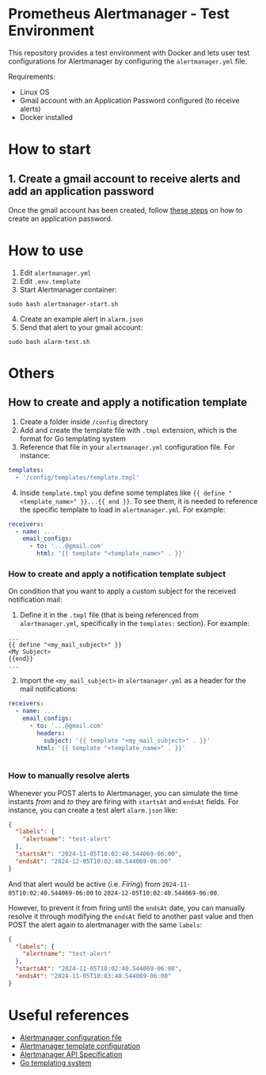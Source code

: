 # Prometheus Alertmanager - Test Environment
This repository provides a test environment with Docker and lets user test configurations for Alertmanager by configuring the `alertmanager.yml` file.

Requirements:
- Linux OS
- Gmail account with an Application Password configured (to receive alerts)
- Docker installed

# How to start
## 1. Create a gmail account to receive alerts and add an application password
Once the gmail account has been created, follow [these steps](https://support.google.com/mail/answer/185833?hl=es-419) on how to create an application password.

# How to use
1. Edit `alertmanager.yml`
2. Edit `.env.template`
3. Start Alertmanager container:

```shell
sudo bash alertmanager-start.sh
```

4. Create an example alert in `alarm.json`
5. Send that alert to your gmail account:

```shell
sudo bash alarm-test.sh
```

# Others
## How to create and apply a notification template
1. Create a folder inside `/config` directory
2. Add and create the template file with `.tmpl` extension, which is the format for Go templating system
3. Reference that file in your `alertmanager.yml` configuration file. For instance:

```YAML
templates:
  - '/config/templates/template.tmpl'
```
4. Inside `template.tmpl` you define some templates like `{{ define "<template_name>" }}...{{ end }}`. To see them, it is needed to reference the specific template to load in `alertmanager.yml`. For example:

```YAML
receivers:
  - name: ...
    email_configs:
      - to: '...@gmail.com'
        html: '{{ template "<template_name>" . }}'
```

### How to create and apply a notification template subject
On condition that you want to apply a custom subject for the received notification mail:
1. Define it in the `.tmpl` file (that is being referenced from `alertmanager.yml`, specifically in the `templates:` section). For example:

```.tmpl
...
{{ define "<my_mail_subject>" }}
<My Subject>
{{end}}
...
```

2. Import the `<my_mail_subject>` in `alertmanager.yml` as a header for the mail notifications:

```YAML
receivers:
  - name: ...
    email_configs:
      - to: '...@gmail.com'
        headers:
          subject: '{{ template "<my_mail_subject>" . }}'
        html: '{{ template "<template_name>" . }}'
        
```

### How to manually resolve alerts
Whenever you POST alerts to Alertmanager, you can simulate the time instants _from_ and _to_ they are firing with `startsAt` and `endsAt` fields. For instance, you can create a test alert `alarm.json` like:

```JSON
{
  "labels": {
    "alertname": "test-alert"
  },
  "startsAt": "2024-11-05T10:02:40.544069-06:00",
  "endsAt": "2024-12-05T10:02:40.544069-06:00"
}
```

And that alert would be active (i.e. _Firing_) from `2024-11-05T10:02:40.544069-06:00` to `2024-12-05T10:02:40.544069-06:00`.

However, to prevent it from firing until the `endsAt` date, you can manually resolve it through modifying the `endsAt` field to another past value and then POST the alert again to alertmanager with the same `labels`:

```JSON
{
  "labels": {
    "alertname": "test-alert"
  },
  "startsAt": "2024-11-05T10:02:40.544069-06:00",
  "endsAt": "2024-11-05T10:03:40.544069-06:00"
}
```

# Useful references
- [Alertmanager configuration file](https://prometheus.io/docs/alerting/latest/configuration/)
- [Alertmanager template configuration](https://prometheus.io/docs/alerting/latest/notifications/)
- [Alertmanager API Specification](https://github.com/prometheus/alertmanager/blob/main/api/v2/openapi.yaml)
- [Go templating system](https://pkg.go.dev/text/template)